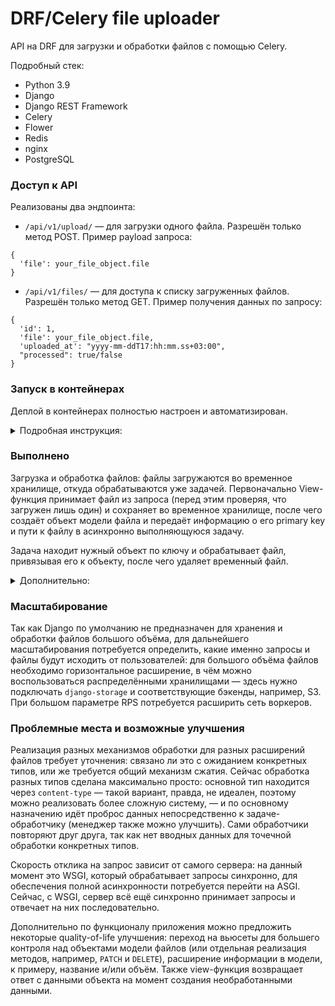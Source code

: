 # DRF/Celery file uploader

API на DRF для загрузки и обработки файлов с помощью Celery.

Подробный стек:

* Python 3.9
* Django
* Django REST Framework
* Celery
* Flower
* Redis
* nginx
* PostgreSQL 

### Доступ к API

Реализованы два эндпоинта:

* `/api/v1/upload/` — для загрузки одного файла. Разрешён только метод POST. Пример payload запроса:
```
{
  'file': your_file_object.file
}
```
* `/api/v1/files/` — для доступа к списку загруженных файлов. Разрешён только метод GET. Пример получения данных по запросу:
```
{
  'id': 1,
  'file': your_file_object.file,
  'uploaded_at': "yyyy-mm-ddT17:hh:mm.ss+03:00",
  "processed": true/false
}
```

### Запуск в контейнерах

Деплой в контейнерах полностью настроен и автоматизирован.

<details>
<summary>Подробная инструкция:</summary>

* скопировать репозиторий
* настроить переменные окружения в .env файле в соответствии с .env.example;
* собрать образы в docker compose:
```
docker compose build
```
* запустить образы в docker compose:
```
docker compose up
```
</details>

### Выполнено

Загрузка и обработка файлов: файлы загружаются во временное хранилище, откуда обрабатываются уже задачей. Первоначально
View-функция принимает файл из запроса (перед этим проверяя, что загружен лишь один) и сохраняет во временное хранилище,
после чего создаёт объект модели файла и передаёт информацию о его primary key и пути к файлу в асинхронно выполняющуюся
задачу.

Задача находит нужный объект по ключу и обрабатывает файл, привязывая его к объекту, после чего удаляет временный файл.

<details>
<summary>Дополнительно:</summary>

* настроена администраторская панель;
* настроен nginx для выдачи статики админки и api root;
* настроен контейнер flower для визуального интерфейса к задачам воркера Celery, но полноценно доступен он только 
по порту 5555 локального хоста;
</details>

### Масштабирование

Так как Django по умолчанию не предназначен для хранения и обработки файлов большого объёма, для дальнейшего масштабирования 
потребуется определить, какие именно запросы и файлы будут исходить от пользователей: для большого объёма файлов необходимо
горизонтальное расширение, в чём можно воспользоваться распределёнными хранилищами — здесь нужно подключать ```django-storage```
и соответствующие бэкенды, например, S3. При большом параметре RPS потребуется расширить сеть воркеров.


### Проблемные места и возможные улучшения

Реализация разных механизмов обработки для разных расширений файлов требует уточнения: связано ли это с ожиданием конкретных
типов, или же требуется общий механизм сжатия. Сейчас обработка разных типов сделана максимально просто: основной тип
находится через `content-type` — такой вариант, правда, не идеален, поэтому можно реализовать более сложную систему, — и
по основному назначению идёт проброс данных непосредственно к задаче-обработчику (менеджер также можно улучшить). Сами
обработчики повторяют друг друга, так как нет вводных данных для точечной обработки конкретных типов.

Скорость отклика на запрос зависит от самого сервера: на данный момент это WSGI, который обрабатывает запросы синхронно, 
для обеспечения полной асинхронности потребуется перейти на ASGI. Сейчас, с WSGI, сервер всё ещё синхронно принимает запросы
и отвечает на них последовательно.

Дополнительно по функционалу приложения можно предложить некоторые quality-of-life улучшения: переход на вьюсеты для
большего контроля над объектами модели файлов (или отдельная реализация методов, например, `PATCH` и `DELETE`), расширение
информации в модели, к примеру, название и/или объём. Также view-функция возвращает ответ с данными объекта на момент
создания необработанными данными.